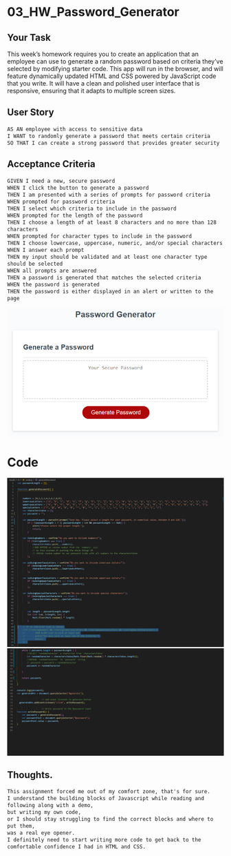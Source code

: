 # 03_HW_Password_Generator

## Your Task

This week’s homework requires you to create an application that an employee can use to generate a random password based on criteria they’ve selected by modifying starter code. This app will run in the browser, and will feature dynamically updated HTML and CSS powered by JavaScript code that you write. It will have a clean and polished user interface that is responsive, ensuring that it adapts to multiple screen sizes.

## User Story

```
AS AN employee with access to sensitive data
I WANT to randomly generate a password that meets certain criteria
SO THAT I can create a strong password that provides greater security
```

## Acceptance Criteria

```
GIVEN I need a new, secure password
WHEN I click the button to generate a password
THEN I am presented with a series of prompts for password criteria
WHEN prompted for password criteria
THEN I select which criteria to include in the password
WHEN prompted for the length of the password
THEN I choose a length of at least 8 characters and no more than 128 characters
WHEN prompted for character types to include in the password
THEN I choose lowercase, uppercase, numeric, and/or special characters
WHEN I answer each prompt
THEN my input should be validated and at least one character type should be selected
WHEN all prompts are answered
THEN a password is generated that matches the selected criteria
WHEN the password is generated
THEN the password is either displayed in an alert or written to the page
```

![password generator demo](./Assets/images/03-javascript-homework-demo.png)

# Code

![Javascript](./Assets/images/03_HW_01.png)
![Javascript2](./Assets/images/03_HW_02.png)

## Thoughts.

```
This assignment forced me out of my comfort zone, that's for sure.
I understand the building blocks of Javascript while reading and following along with a demo,
but writing my own code,
or I should stay struggling to find the correct blocks and where to put them,
was a real eye opener.
I definitely need to start writing more code to get back to the comfortable confidence I had in HTML and CSS.
```
